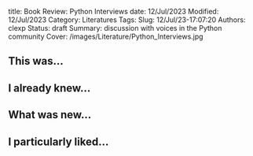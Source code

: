 title: Book Review: Python Interviews
date: 12/Jul/2023
Modified:  12/Jul/2023
Category: Literatures
Tags: 
Slug: 12/Jul/23-17:07:20
Authors: clexp
Status: draft
Summary: discussion with voices in the Python community
Cover: /images/Literature/Python_Interviews.jpg
## This was...

## I already knew...

## What was new...

## I particularly liked... 
